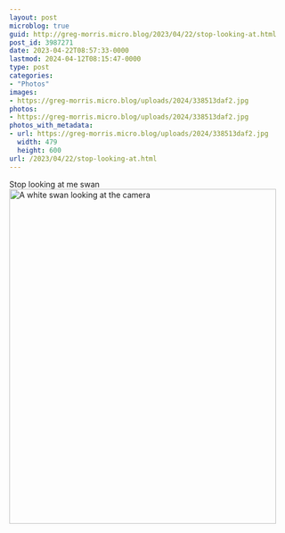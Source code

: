 ```yaml
---
layout: post
microblog: true
guid: http://greg-morris.micro.blog/2023/04/22/stop-looking-at.html
post_id: 3987271
date: 2023-04-22T08:57:33-0000
lastmod: 2024-04-12T08:15:47-0000
type: post
categories:
- "Photos"
images:
- https://greg-morris.micro.blog/uploads/2024/338513daf2.jpg
photos:
- https://greg-morris.micro.blog/uploads/2024/338513daf2.jpg
photos_with_metadata:
- url: https://greg-morris.micro.blog/uploads/2024/338513daf2.jpg
  width: 479
  height: 600
url: /2023/04/22/stop-looking-at.html
---
```


Stop looking at me swan<img src="uploads/2024/338513daf2.jpg" width="479" height="600" alt="A white swan looking at the camera">
